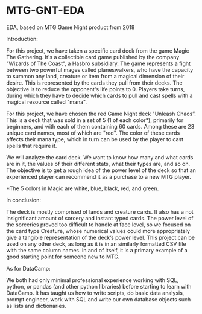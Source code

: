 # MTG-GNT-EDA
EDA, based on MTG Game Night product from 2018

Introduction:

For this project, we have taken a specific card deck from the game Magic The Gathering. It's a collectible card game published by the company "Wizards of The Coast", a Hasbro subsidiary. The game represents a fight between two powerful mages called planeswalkers, who have the capacity to summon any land, creature or item from a magical dimension of their desire. This is represented by the cards they pull from their decks. The objective is to reduce the opponent's life points to 0. Players take turns, during which they have to decide which cards to pull and cast spells with a magical resource called "mana".

For this project, we have chosen the red Game Night deck "Unleash Chaos”. This is a deck that was sold in a set of 5 (1 of each color*), primarily for beginners, and with each of them containing 60 cards. Among these are 23 unique card names, most of which are "red". The color of these cards affects their mana type, which in turn can be used by the player to cast spells that require it.

We will analyze the card deck. We want to know how many and what cards are in it, the values of their different stats, what their types are, and so on. The objective is to get a rough idea of the power level of the deck so that an experienced player can recommend it as a purchase to a new MTG player.

*The 5 colors in Magic are white, blue, black, red, and green.


In conclusion:

The deck is mostly comprised of lands and creature cards. It also has a not insignificant amount of sorcery and instant typed cards. The power level of the sorceries proved too difficult to handle at face level, so we focused on the card type Creature, whose numerical values could more appropriately give a tangible representation of the deck’s power level. This project can be used on any other deck, as long as it is in an similarly formatted CSV file with the same column names. In and of itself, it is a primary example of a good starting point for someone new to MTG.


As for DataCamp:

We both had only minimal professional experience working with SQL, python, or pandas (and other python libraries) before starting to learn with DataCamp. It has taught us how to write scripts, do basic data analysis, prompt engineer, work with SQL and write our own database objects such as lists and dictionaries.

